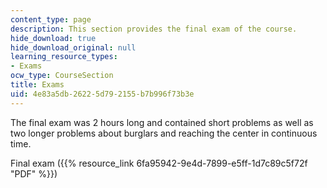 ```yaml
---
content_type: page
description: This section provides the final exam of the course.
hide_download: true
hide_download_original: null
learning_resource_types:
- Exams
ocw_type: CourseSection
title: Exams
uid: 4e83a5db-2622-5d79-2155-b7b996f73b3e
---
```


The final exam was 2 hours long and contained short problems as well as two longer problems about burglars and reaching the center in continuous time.

Final exam ({{% resource_link 6fa95942-9e4d-7899-e5ff-1d7c89c5f72f "PDF" %}})